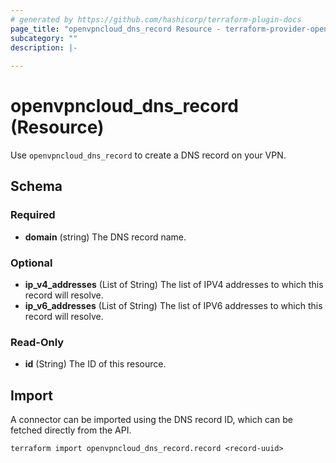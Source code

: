 ```yaml
---
# generated by https://github.com/hashicorp/terraform-plugin-docs
page_title: "openvpncloud_dns_record Resource - terraform-provider-openvpncloud"
subcategory: ""
description: |-
  
---
```


# openvpncloud_dns_record (Resource)

Use `openvpncloud_dns_record` to create a DNS record on your VPN.



<!-- schema generated by tfplugindocs -->
## Schema

### Required

- **domain** (string) The DNS record name.

### Optional

- **ip_v4_addresses** (List of String) The list of IPV4 addresses to which this record will resolve.
- **ip_v6_addresses** (List of String) The list of IPV6 addresses to which this record will resolve.

### Read-Only

- **id** (String) The ID of this resource.

## Import

A connector can be imported using the DNS record ID, which can be fetched directly from the API.

```
terraform import openvpncloud_dns_record.record <record-uuid>
```